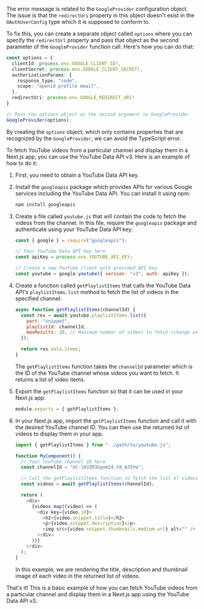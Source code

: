 



The error message is related to the `GoogleProvider` configuration object. The issue is that the `redirectUri` property in this object doesn't exist in the `OAuthUserConfig` type which it is supposed to conform to. 

To fix this, you can create a separate object called `options` where you can specify the `redirectUrl` property and pass that object as the second parameter of the `GoogleProvider` function call. Here's how you can do that:

```typescript
const options = {
  clientId: process.env.GOOGLE_CLIENT_ID!,
  clientSecret: process.env.GOOGLE_CLIENT_SECRET!,
  authorizationParams: {
    response_type: "code",
    scope: "openid profile email",
  },
  redirectUri: process.env.GOOGLE_REDIRECT_URI!
}

// Pass the options object as the second argument to GoogleProvider
GoogleProvider(options);
```

By creating the `options` object, which only contains properties that are recognized by the `GoogleProvider`, we can avoid the TypeScript error.




To fetch YouTube videos from a particular channel and display them in a Next.js app, you can use the YouTube Data API v3. Here is an example of how to do it:

1. First, you need to obtain a YouTube Data API key.

2. Install the `googleapis` package which provides APIs for various Google services including the YouTube Data API. You can install it using npm:

   ```bash
   npm install googleapis
   ```

3. Create a file called `youtube.js` that will contain the code to fetch the videos from the channel. In this file, require the `googleapis` package and authenticate using your YouTube Data API key:

   ```javascript
   const { google } = require("googleapis");

   // Your YouTube Data API key here
   const apiKey = process.env.YOUTUBE_API_KEY;

   // Create a new YouTube client with provided API key
   const youtube = google.youtube({ version: "v3", auth: apiKey });
   ```

4. Create a function called `getPlaylistItems` that calls the YouTube Data API's `playlistItems.list` method to fetch the list of videos in the specified channel:

   ```javascript
   async function getPlaylistItems(channelId) {
     const res = await youtube.playlistItems.list({
       part: "snippet",
       playlistId: channelId,
       maxResults: 20, // Maximum number of videos to fetch (change as desired)
     });

     return res.data.items;
   }
   ```

   The `getPlaylistItems` function takes the `channelId` parameter which is the ID of the YouTube channel whose videos you want to fetch. It returns a list of video items.

5. Export the `getPlaylistItems` function so that it can be used in your Next.js app:

   ```javascript
   module.exports = { getPlaylistItems };
   ```

6. In your Next.js app, import the `getPlaylistItems` function and call it with the desired YouTube channel ID. You can then use the returned list of videos to display them in your app.

   ```javascript
   import { getPlaylistItems } from "../path/to/youtube.js";

   function MyComponent() {
     // Your YouTube channel ID here
     const channelId = "UC-lHJZR3Gqxm24_Vd_AJ5Yw";

     // Call the getPlaylistItems function to fetch the list of videos
     const videos = await getPlaylistItems(channelId);

     return (
       <div>
         {videos.map((video) => (
           <div key={video.id}>
             <h2>{video.snippet.title}</h2>
             <p>{video.snippet.description}</p>
             <img src={video.snippet.thumbnails.medium.url} alt="" />
           </div>
         ))}
       </div>
     );
   }
   ```

   In this example, we are rendering the title, description and thumbnail image of each video in the returned list of videos.

That's it! This is a basic example of how you can fetch YouTube videos from a particular channel and display them in a Next.js app using the YouTube Data API v3.